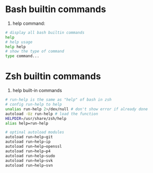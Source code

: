 # Bash builtin commands
1. help command: 
	
``` bash
# display all bash builtin commands
help
# help usage
help help
# show the type of command
type command...
```

# Zsh builtin commands
1. help built-in commands
```bash
# run-help is the same as "help" of bash in zsh
# config run-help to help
unalias run-help 2>/dev/null # don't show error if already done
autoload -Uz run-help # load the function
HELPDIR=/usr/share/zsh/help  
alias help=run-help

# optinal autoload modules
autoload run−help−git
autoload run−help−ip
autoload run−help−openssl
autoload run−help−p4
autoload run−help−sudo
autoload run−help−svk
autoload run−help−svn
```
